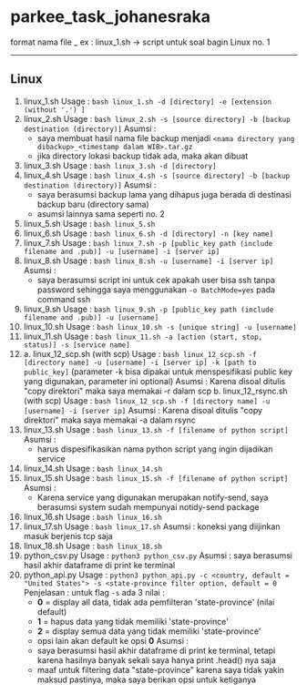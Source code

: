 # parkee_task_johanesraka

format nama file <jenis soal>_<nomor soal>
ex : linux_1.sh -> script untuk soal bagin Linux no. 1

---
## Linux

1. linux_1.sh
   Usage : `bash linux_1.sh -d [directory] -e [extension (without '.') ]`
2. linux_2.sh
   Usage : `bash linux_2.sh -s [source directory] -b [backup destination (directory)]`
   Asumsi : 
   - saya membuat hasil nama file backup menjadi `<nama directory yang dibackup>_<timestamp dalam WIB>.tar.gz`
   - jika directory lokasi backup tidak ada, maka akan dibuat
3. linux_3.sh
   Usage : `bash linux_3.sh -d [directory]`
4. linux_4.sh
   Usage : `bash linux_4.sh -s [source directory] -b [backup destination (directory)]`
   Asumsi : 
   - saya berasumsi backup lama yang dihapus juga berada di destinasi backup baru (directory sama)
   - asumsi lainnya sama seperti no. 2
5. linux_5.sh
   Usage : `bash linux_5.sh`
6. linux_6.sh
   Usage : `bash linux_6.sh -d [directory] -n [key name]`
7. linux_7.sh
   Usage : `bash linux_7.sh -p [public_key path (include filename and .pub)] -u [username] -i [server ip]`
8. linux_8.sh
   Usage : `bash linux_8.sh -u [username] -i [server ip]`
   Asumsi :
   - saya berasumsi script ini untuk cek apakah user bisa ssh tanpa password sehingga saya menggunakan `-o BatchMode=yes` pada command ssh
9. linux_9.sh
   Usage : `bash linux_9.sh -p [public_key path (include filename and .pub)] -u [username]`
10. linux_10.sh
    Usage : `bash linux_10.sh -s [unique string] -u [username]`
11. linux_11.sh
    Usage : `bash linux_11.sh -a [action (start, stop, status)] -s [service name]`
12. a. linux_12_scp.sh (with scp)
    Usage : `bash linux_12_scp.sh -f [directory name] -u [username] -i [server ip] -k [path to public_key]` (parameter -k bisa dipakai untuk menspesifikasi public key yang digunakan, parameter ini optional)
    Asumsi : Karena disoal ditulis "copy direktori" maka saya memakai -r dalam scp
    b. linux_12_rsync.sh (with scp)
    Usage : `bash linux_12_scp.sh -f [directory name] -u [username] -i [server ip]`
    Asumsi : Karena disoal ditulis "copy direktori" maka saya memakai -a dalam rsync
13. linux_13.sh
    Usage : `bash linux_13.sh -f [filename of python script]`
    Asumsi : 
    - harus dispesifikasikan nama python script yang ingin dijadikan service
14. linux_14.sh
    Usage : `bash linux_14.sh`
15. linux_15.sh
    Usage : `bash linux_15.sh -f [filename of python script]`
    Asumsi : 
    - Karena service yang digunakan merupakan notify-send, saya berasumsi system sudah mempunyai notidy-send package
16. linux_16.sh
    Usage : `bash linux_16.sh`
17. linux_17.sh
    Usage : `bash linux_17.sh`
    Asumsi : koneksi yang diijinkan masuk berjenis tcp saja
18. linux_18.sh
    Usage : `bash linux_18.sh`
19. python_csv.py
    Usage : `python3 python_csv.py`
    Asumsi : saya berasumsi hasil akhir dataframe di print ke terminal
20. python_api.py
    Usage : `python3 python_api.py -c <country, default = "United States"> -s <state-province filter option, default = 0`
    Penjelasan : untuk flag `-s` ada 3 nilai : 
    - **0** = display all data, tidak ada pemfilteran 'state-province' (nilai default)
    - **1** = hapus data yang tidak memiliki 'state-province'
    - **2** = display semua data yang tidak memiliki 'state-province'
    - opsi lain akan default ke opsi **0**
    Asumsi : 
    - saya berasumsi hasil akhir dataframe di print ke terminal, tetapi karena hasilnya banyak sekali saya hanya print .head() nya saja
    - maaf untuk filtering data "state-province" karena saya tidak yakin maksud pastinya, maka saya berikan opsi untuk ketiganya

